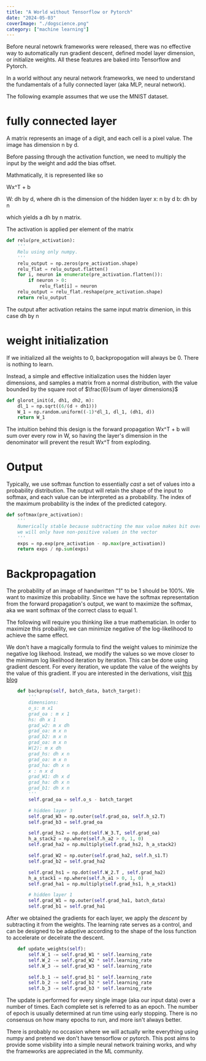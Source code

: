 ```yaml
---
title: "A World without Tensorflow or Pytorch"
date: "2024-05-03"
coverImage: "./dogscience.png"
category: ["machine learning"]
---
```


Before neural netowrk frameworks were released, there was no effective way to automatically run gradient descent, defined model layer dimension, or initialize weights. All these features are baked into Tensorflow and Pytorch.

In a world without any neural network frameworks, we need to understand the fundamentals of a fully connected layer (aka MLP, neural network).

The following example assumes that we use the MNIST dataset.

# fully connected layer

A matrix represents an image of a digit, and each cell is a pixel value. The image has dimension n by d.

Before passing through the activation function, we need to multiply the input by the weight and add the bias offset.

Mathmatically, it is represented like so

Wx^T + b

W: dh by d, where dh is the dimension of the hidden layer
x: n by d
b: dh by n

which yields a dh by n matrix.

The activation is applied per element of the matrix

```python
def relu(pre_activation):
    '''
    Relu using only numpy.
    '''
    relu_output = np.zeros(pre_activation.shape)
    relu_flat = relu_output.flatten()
    for i, neuron in enumerate(pre_activation.flatten()):
        if neuron > 0:
            relu_flat[i] = neuron
    relu_output = relu_flat.reshape(pre_activation.shape)
    return relu_output
```

The output after activation retains the same input matrix dimenion, in this case dh by n

# weight initialization

If we initialized all the weights to 0, backpropogation will always be 0. There is nothing to learn.

Instead, a simple and effective initialization uses the hidden layer dimensions, and samples a matrix from a normal distribution, with the value bounded by the square root of $\frac{6}{sum of layer dimensions}$

```python
def glorot_init(d, dh1, dh2, m):
    dl_1 = np.sqrt((6/(d + dh1)))
    W_1 = np.random.uniform((-1)*dl_1, dl_1, (dh1, d))
    return W_1
```

The intuition behind this design is the forward propagation Wx^T + b will sum over every row in W, so having the layer's dimension in the denominator will prevent the result Wx^T from exploding.

# Output

Typically, we use softmax function to essentially _cast_ a set of values into a probability distribution.
The output will retain the shape of the input to softmax, and each value can be interpreted as a probability.
The index of the maximum probability is the index of the predicted category.

```python
def softmax(pre_activation):
    '''
    Numerically stable because subtracting the max value makes bit overflow impossible,
    we will only have non-positive values in the vector
    '''
    exps = np.exp(pre_activation - np.max(pre_activation))
    return exps / np.sum(exps)
```

# Backpropagation

The probability of an image of handwritten "1" to be 1 should be 100%.
We want to maximize this probability. Since we have the softmax representation from the forward propagation's output, we want to maximize the softmax, aka we want softmax of the correct class to equal 1.

The following will require you thinking like a true mathematician. In order to maximize this probaility, we can minimize negative of the log-likelihood to achieve the same effect.

We don't have a magically formula to find the weight values to minimize the negative log likehood. Instead, we modify the values so we move closer to the minimum log likelihood iteration by iteration. This can be done using gradient descent. For every iteration, we update the value of the weights by the value of this gradient.
If you are interested in the derivations, visit [this blog](https://www.highonscience.com/blog/2021/06/18/ml-loss-function-cheat-sheet/#log-loss)

```python
    def backprop(self, batch_data, batch_target):
        '''
        dimensions:
        o_s: m x1
        grad_oa : m x 1
        hs: dh x 1
        grad_w2: m x dh
        grad_oa: m x n
        grad_b2: m x n
        grad_oa: m x n
        W(2): m x dh
        grad_hs: dh x n
        grad_oa: m x n
        grad_ha: dh x n
        x : n x d
        grad_W1: dh x d
        grad_ha: dh x n
        grad_b1: dh x n
        '''
        self.grad_oa = self.o_s - batch_target

        # hidden layer 3
        self.grad_W3 = np.outer(self.grad_oa, self.h_s2.T)
        self.grad_b3 = self.grad_oa

        self.grad_hs2 = np.dot(self.W_3.T, self.grad_oa)
        h_a_stack2 = np.where(self.h_a2 > 0, 1, 0)
        self.grad_ha2 = np.multiply(self.grad_hs2, h_a_stack2)

        self.grad_W2 = np.outer(self.grad_ha2, self.h_s1.T)
        self.grad_b2 = self.grad_ha2

        self.grad_hs1 = np.dot(self.W_2.T , self.grad_ha2)
        h_a_stack1 = np.where(self.h_a1 > 0, 1, 0)
        self.grad_ha1 = np.multiply(self.grad_hs1, h_a_stack1)

        # hidden layer 1
        self.grad_W1 = np.outer(self.grad_ha1, batch_data)
        self.grad_b1 = self.grad_ha1
```

After we obtained the gradients for each layer, we apply the _descent_ by subtracting it from the weights. The learning rate serves as a control, and can be designed to be adaptive according to the shape of the loss function to accelerate or decelrate the descent.

```python
    def update_weights(self):
        self.W_1 -= self.grad_W1 * self.learning_rate
        self.W_2 -= self.grad_W2 * self.learning_rate
        self.W_3 -= self.grad_W3 * self.learning_rate

        self.b_1 -= self.grad_b1 * self.learning_rate
        self.b_2 -= self.grad_b2 * self.learning_rate
        self.b_3 -= self.grad_b3 * self.learning_rate
```

The update is performed for every single image (aka our input data) over a number of times. Each complete set is referred to as an epoch. The number of epoch is usually determined at run time using early stopping. There is no consensus on how many epochs to run, and more isn't always better.

There is probably no occasion where we will actually write everything using numpy and pretend we don't have tensorflow or pytorch. This post aims to provide some visbility into a simple neural network training works, and why the frameworks are appreciated in the ML community.
